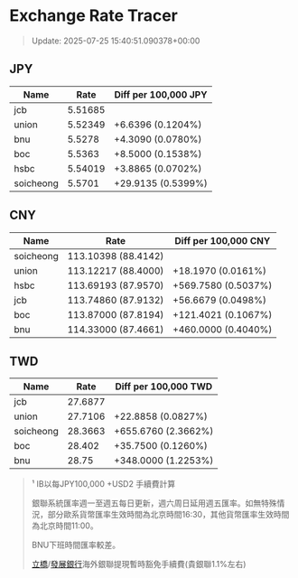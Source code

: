 # Exchange Rate Tracer

> Update: 2025-07-25 15:40:51.090378+00:00

## JPY

| Name      |    Rate | Diff per 100,000 JPY   |
|-----------|---------|------------------------|
| jcb       | 5.51685 |                        |
| union     | 5.52349 | +6.6396 (0.1204%)      |
| bnu       | 5.5278  | +4.3090 (0.0780%)      |
| boc       | 5.5363  | +8.5000 (0.1538%)      |
| hsbc      | 5.54019 | +3.8865 (0.0702%)      |
| soicheong | 5.5701  | +29.9135 (0.5399%)     |

## CNY

| Name      | Rate                | Diff per 100,000 CNY   |
|-----------|---------------------|------------------------|
| soicheong | 113.10398	(88.4142) |                        |
| union     | 113.12217	(88.4000) | +18.1970 (0.0161%)     |
| hsbc      | 113.69193	(87.9570) | +569.7580 (0.5037%)    |
| jcb       | 113.74860	(87.9132) | +56.6679 (0.0498%)     |
| boc       | 113.87000	(87.8194) | +121.4021 (0.1067%)    |
| bnu       | 114.33000	(87.4661) | +460.0000 (0.4040%)    |

## TWD

| Name      |    Rate | Diff per 100,000 TWD   |
|-----------|---------|------------------------|
| jcb       | 27.6877 |                        |
| union     | 27.7106 | +22.8858 (0.0827%)     |
| soicheong | 28.3663 | +655.6760 (2.3662%)    |
| boc       | 28.402  | +35.7500 (0.1260%)     |
| bnu       | 28.75   | +348.0000 (1.2253%)    |


> ¹ IB以每JPY100,000 +USD2 手續費計算
>
> 銀聯系統匯率週一至週五每日更新，週六周日延用週五匯率。如無特殊情況，部分歐系貨幣匯率生效時間為北京時間16:30，其他貨幣匯率生效時間為北京時間11:00。
>
> BNU下班時間匯率較差。
>
> [立橋](https://www.wlbank.com.mo/uploads/ueditor/file/20181211/1544536513900230.pdf)/[發展銀行](https://www.mdb.com.mo/Service_Charges_20230728.pdf)海外銀聯提現暫時豁免手續費(貴銀聯1.1%左右)

